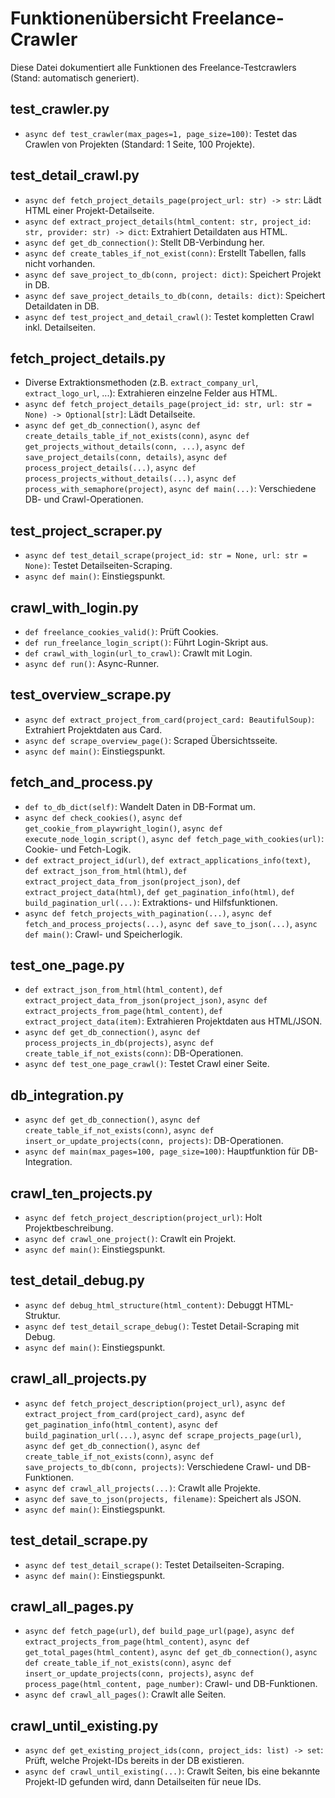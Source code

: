 # Funktionenübersicht Freelance-Crawler

Diese Datei dokumentiert alle Funktionen des Freelance-Testcrawlers (Stand: automatisch generiert).

## test_crawler.py
- `async def test_crawler(max_pages=1, page_size=100)`: Testet das Crawlen von Projekten (Standard: 1 Seite, 100 Projekte).

## test_detail_crawl.py
- `async def fetch_project_details_page(project_url: str) -> str`: Lädt HTML einer Projekt-Detailseite.
- `async def extract_project_details(html_content: str, project_id: str, provider: str) -> dict`: Extrahiert Detaildaten aus HTML.
- `async def get_db_connection()`: Stellt DB-Verbindung her.
- `async def create_tables_if_not_exist(conn)`: Erstellt Tabellen, falls nicht vorhanden.
- `async def save_project_to_db(conn, project: dict)`: Speichert Projekt in DB.
- `async def save_project_details_to_db(conn, details: dict)`: Speichert Detaildaten in DB.
- `async def test_project_and_detail_crawl()`: Testet kompletten Crawl inkl. Detailseiten.

## fetch_project_details.py
- Diverse Extraktionsmethoden (z.B. `extract_company_url`, `extract_logo_url`, ...): Extrahieren einzelne Felder aus HTML.
- `async def fetch_project_details_page(project_id: str, url: str = None) -> Optional[str]`: Lädt Detailseite.
- `async def get_db_connection()`, `async def create_details_table_if_not_exists(conn)`, `async def get_projects_without_details(conn, ...)`, `async def save_project_details(conn, details)`, `async def process_project_details(...)`, `async def process_projects_without_details(...)`, `async def process_with_semaphore(project)`, `async def main(...)`: Verschiedene DB- und Crawl-Operationen.

## test_project_scraper.py
- `async def test_detail_scrape(project_id: str = None, url: str = None)`: Testet Detailseiten-Scraping.
- `async def main()`: Einstiegspunkt.

## crawl_with_login.py
- `def freelance_cookies_valid()`: Prüft Cookies.
- `def run_freelance_login_script()`: Führt Login-Skript aus.
- `def crawl_with_login(url_to_crawl)`: Crawlt mit Login.
- `async def run()`: Async-Runner.

## test_overview_scrape.py
- `async def extract_project_from_card(project_card: BeautifulSoup)`: Extrahiert Projektdaten aus Card.
- `async def scrape_overview_page()`: Scraped Übersichtsseite.
- `async def main()`: Einstiegspunkt.

## fetch_and_process.py
- `def to_db_dict(self)`: Wandelt Daten in DB-Format um.
- `async def check_cookies()`, `async def get_cookie_from_playwright_login()`, `async def execute_node_login_script()`, `async def fetch_page_with_cookies(url)`: Cookie- und Fetch-Logik.
- `def extract_project_id(url)`, `def extract_applications_info(text)`, `def extract_json_from_html(html)`, `def extract_project_data_from_json(project_json)`, `def extract_project_data(html)`, `def get_pagination_info(html)`, `def build_pagination_url(...)`: Extraktions- und Hilfsfunktionen.
- `async def fetch_projects_with_pagination(...)`, `async def fetch_and_process_projects(...)`, `async def save_to_json(...)`, `async def main()`: Crawl- und Speicherlogik.

## test_one_page.py
- `def extract_json_from_html(html_content)`, `def extract_project_data_from_json(project_json)`, `async def extract_projects_from_page(html_content)`, `def extract_project_data(item)`: Extrahieren Projektdaten aus HTML/JSON.
- `async def get_db_connection()`, `async def process_projects_in_db(projects)`, `async def create_table_if_not_exists(conn)`: DB-Operationen.
- `async def test_one_page_crawl()`: Testet Crawl einer Seite.

## db_integration.py
- `async def get_db_connection()`, `async def create_table_if_not_exists(conn)`, `async def insert_or_update_projects(conn, projects)`: DB-Operationen.
- `async def main(max_pages=100, page_size=100)`: Hauptfunktion für DB-Integration.

## crawl_ten_projects.py
- `async def fetch_project_description(project_url)`: Holt Projektbeschreibung.
- `async def crawl_one_project()`: Crawlt ein Projekt.
- `async def main()`: Einstiegspunkt.

## test_detail_debug.py
- `async def debug_html_structure(html_content)`: Debuggt HTML-Struktur.
- `async def test_detail_scrape_debug()`: Testet Detail-Scraping mit Debug.
- `async def main()`: Einstiegspunkt.

## crawl_all_projects.py
- `async def fetch_project_description(project_url)`, `async def extract_project_from_card(project_card)`, `async def get_pagination_info(html_content)`, `async def build_pagination_url(...)`, `async def scrape_projects_page(url)`, `async def get_db_connection()`, `async def create_table_if_not_exists(conn)`, `async def save_projects_to_db(conn, projects)`: Verschiedene Crawl- und DB-Funktionen.
- `async def crawl_all_projects(...)`: Crawlt alle Projekte.
- `async def save_to_json(projects, filename)`: Speichert als JSON.
- `async def main()`: Einstiegspunkt.

## test_detail_scrape.py
- `async def test_detail_scrape()`: Testet Detailseiten-Scraping.
- `async def main()`: Einstiegspunkt.

## crawl_all_pages.py
- `async def fetch_page(url)`, `def build_page_url(page)`, `async def extract_projects_from_page(html_content)`, `async def get_total_pages(html_content)`, `async def get_db_connection()`, `async def create_table_if_not_exists(conn)`, `async def insert_or_update_projects(conn, projects)`, `async def process_page(html_content, page_number)`: Crawl- und DB-Funktionen.
- `async def crawl_all_pages()`: Crawlt alle Seiten.

## crawl_until_existing.py
- `async def get_existing_project_ids(conn, project_ids: list) -> set`: Prüft, welche Projekt-IDs bereits in der DB existieren.
- `async def crawl_until_existing(...)`: Crawlt Seiten, bis eine bekannte Projekt-ID gefunden wird, dann Detailseiten für neue IDs. 